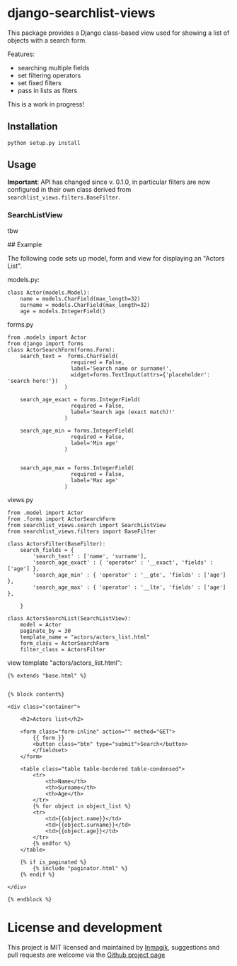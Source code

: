 # django-searchlist-views

This package provides a Django class-based view used for showing a list of objects with a search form.

Features:

* searching multiple fields
* set filtering operators
* set fixed filters
* pass in lists as fiters


This is a work in progress!

## Installation

    python setup.py install

## Usage

**Important**: API has changed since v. 0.1.0, in particular filters are now configured in their own class derived from `searchlist_views.filters.BaseFilter`.

### SearchListView
tbw


## Example

The following code sets up model, form and view for displaying an "Actors List".


models.py:


    class Actor(models.Model):
        name = models.CharField(max_length=32)
        surname = models.CharField(max_length=32)
        age = models.IntegerField()




forms.py

    from .models import Actor
    from django import forms
    class ActorSearchForm(forms.Form):
        search_text =  forms.CharField(
                        required = False,
                        label='Search name or surname!',
                        widget=forms.TextInput(attrs={'placeholder': 'search here!'})
                      )

        search_age_exact = forms.IntegerField(
                        required = False,
                        label='Search age (exact match)!'
                      )

        search_age_min = forms.IntegerField(
                        required = False,
                        label='Min age'
                      )


        search_age_max = forms.IntegerField(
                        required = False,
                        label='Max age'
                      )



views.py

    from .model import Actor
    from .forms import ActorSearchForm
    from searchlist_views.search import SearchListView
    from searchlist_views.filters import BaseFilter

    class ActorsFilter(BaseFilter):
        search_fields = {
            'search_text' : ['name', 'surname'],
            'search_age_exact' : { 'operator' : '__exact', 'fields' : ['age'] },
            'search_age_min' : { 'operator' : '__gte', 'fields' : ['age'] },
            'search_age_max' : { 'operator' : '__lte', 'fields' : ['age'] },            

        }

    class ActorsSearchList(SearchListView):
        model = Actor
        paginate_by = 30
        template_name = "actors/actors_list.html"
        form_class = ActorSearchForm
        filter_class = ActorsFilter


view template "actors/actors_list.html":

    {% extends "base.html" %}


    {% block content%}

    <div class="container">

        <h2>Actors list</h2>

        <form class="form-inline" action="" method="GET">
            {{ form }}
            <button class="btn" type="submit">Search</button>
            </fieldset>
        </form>

        <table class="table table-bordered table-condensed">
            <tr>
                <th>Name</th>
                <th>Surname</th>
                <th>Age</th>        
            </tr>
            {% for object in object_list %}
            <tr>
                <td>{{object.name}}</td>
                <td>{{object.surname}}</td>
                <td>{{object.age}}</td>  
            </tr>
            {% endfor %}
        </table>

        {% if is_paginated %}
            {% include "paginator.html" %}
        {% endif %}

    </div>

    {% endblock %}



# License and development

This project is MIT licensed and maintained by [Inmagik](https://www.inmagik.com), suggestions and pull requests are welcome via the [Github project page](https://github.com/inmagik/django-search-views/issues)
